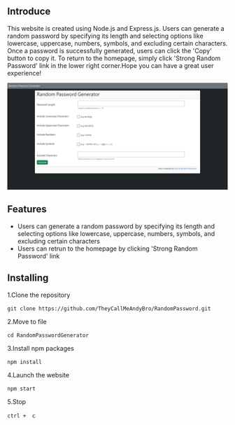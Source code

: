## Introduce

This website is created using Node.js and Express.js. Users can generate a random password by specifying its length and selecting options like lowercase, uppercase, numbers, symbols, and excluding certain characters. Once a password is successfully generated, users can click the 'Copy' button to copy it. To return to the homepage, simply click 'Strong Random Password' link in the lower right corner.Hope you can have a great user experience!


![gif](https://github.com/TheyCallMeAndyBro/RandomPassword/blob/main/Gif.gif)




## Features

- Users can generate a random password by specifying its length and selecting options like lowercase, uppercase, numbers, symbols, and excluding certain characters
- Users can retrun to the homepage by clicking 'Strong Random Password' link


## Installing

1.Clone the repository
```
git clone https://github.com/TheyCallMeAndyBro/RandomPassword.git
```

2.Move to file
```
cd RandomPasswordGenerator
```

3.Install npm packages
```
npm install
```

4.Launch the website
```
npm start
```

5.Stop
```
ctrl +　ｃ
```
